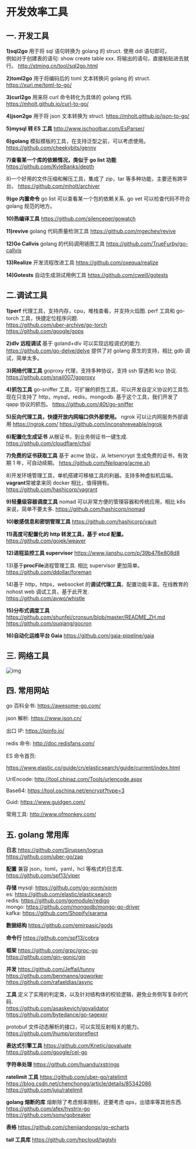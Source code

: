 # 开发效率工具


## 一. 开发工具

**1)sql2go**
用于将 sql 语句转换为 golang 的 struct. 使用 ddl 语句即可。<br>
例如对于创建表的语句: show create table xxx. 将输出的语句，直接粘贴进去就行。
http://stming.cn/tool/sql2go.html

**2)toml2go**
用于将编码后的 toml 文本转换问 golang 的 struct.
https://xuri.me/toml-to-go/

**3)curl2go**
用来将 curl 命令转化为具体的 golang 代码.
https://mholt.github.io/curl-to-go/

**4)json2go**
用于将 json 文本转换为 struct.
https://mholt.github.io/json-to-go/

**5)mysql 转 ES 工具**
http://www.ischoolbar.com/EsParser/

**6)golang**
模拟模板的工具，在支持泛型之前，可以考虑使用。
https://github.com/cheekybits/genny

**7)查看某一个库的依赖情况，类似于 go list 功能**
https://github.com/KyleBanks/depth

8)一个好用的文件压缩和解压工具，集成了 zip，tar 等多种功能，主要还有跨平台。
https://github.com/mholt/archiver

**9)go 内置命令**
go list 可以查看某一个包的依赖关系.
go vet 可以检查代码不符合 golang 规范的地方。

**10)热编译工具**
https://github.com/silenceper/gowatch

**11)revive**
golang 代码质量检测工具
https://github.com/mgechev/revive

**12)Go Callvis**
golang 的代码调用链图工具
https://github.com/TrueFurby/go-callvis

**13)Realize**
开发流程改进工具
https://github.com/oxequa/realize

**14)Gotests**
自动生成测试用例工具
https://github.com/cweill/gotests


## 二.调试工具

**1)perf**
代理工具，支持内存，cpu，堆栈查看，并支持火焰图. perf 工具和 go-torch 工具，快捷定位程序问题.<br>
https://github.com/uber-archive/go-torch<br>
https://github.com/google/gops

**2)dlv 远程调试**
基于 goland+dlv 可以实现远程调式的能力.<br>
https://github.com/go-delve/delve
提供了对 golang 原生的支持，相比 gdb 调试，简单太多。

**3)网络代理工具**
goproxy 代理，支持多种协议，支持 ssh 穿透和 kcp 协议.
https://github.com/snail007/goproxy

**4)抓包工具**
go-sniffer 工具，可扩展的抓包工具，可以开发自定义协议的工具包. <br>
现在只支持了 http，mysql，redis，mongodb.
基于这个工具，我们开发了 qapp 协议的抓包。
https://github.com/40t/go-sniffer

**5)反向代理工具，快捷开放内网端口供外部使用。**
ngrok 可以让内网服务外部调用
https://ngrok.com/
https://github.com/inconshreveable/ngrok

**6)配置化生成证书**
从根证书，到业务侧证书一键生成.
https://github.com/cloudflare/cfssl

**7)免费的证书获取工具**
基于 acme 协议，从 letsencrypt 生成免费的证书，有效期 1 年，可自动续期。
https://github.com/Neilpang/acme.sh

8)开发环境管理工具，单机搭建可移植工具的利器。支持多种虚拟机后端。
**vagrant**常被拿来同 docker 相比，值得拥有。
https://github.com/hashicorp/vagrant

**9)轻量级容器调度工具**
nomad 可以非常方便的管理容器和传统应用，相比 k8s 来说，简单不要太多.
https://github.com/hashicorp/nomad

**10)敏感信息和密钥管理工具**
https://github.com/hashicorp/vault

**11)高度可配置化的 http 转发工具，基于 etcd 配置。**
https://github.com/gojek/weaver

**12)进程监控工具 supervisor**
https://www.jianshu.com/p/39b476e808d8

13)基于**procFile**进程管理工具. 相比 supervisor 更加简单。
https://github.com/ddollar/foreman

14)基于 http，https，websocket 的**调试代理工具**，配置功能丰富。在线教育的 nohost web 调试工具，基于此开发.<br>
https://github.com/avwo/whistle

**15)分布式调度工具**
https://github.com/shunfei/cronsun/blob/master/README_ZH.md <br>
https://github.com/ouqiang/gocron

**16)自动化运维平台 Gaia**
https://github.com/gaia-pipeline/gaia


## 三. 网络工具

![img](https://mmbiz.qpic.cn/mmbiz_png/j3gficicyOvatzJibnFP6EXDYRTOzL8ZgT4oXh17qR8vTl5uHKrXtFcp45GS6VyRXMJw4vnSQ3mDibKxL7ficGrPshw/640?wx_fmt=png&tp=webp&wxfrom=5&wx_lazy=1&wx_co=1)


## 四. 常用网站

go 百科全书: https://awesome-go.com/

json 解析: https://www.json.cn/

出口 IP: https://ipinfo.io/

redis 命令: http://doc.redisfans.com/

ES 命令首页: 

https://www.elastic.co/guide/cn/elasticsearch/guide/current/index.html

UrlEncode: http://tool.chinaz.com/Tools/urlencode.aspx

Base64: https://tool.oschina.net/encrypt?type=3

Guid: https://www.guidgen.com/

常用工具: http://www.ofmonkey.com/


## 五. golang 常用库

**日志**
https://github.com/Sirupsen/logrus <br>
https://github.com/uber-go/zap

**配置**
兼容 json，toml，yaml，hcl 等格式的日志库.<br>
https://github.com/spf13/viper

**存储**
mysql: https://github.com/go-xorm/xorm <br>
es: https://github.com/elastic/elasticsearch <br>
redis: https://github.com/gomodule/redigo <br>
mongo: https://github.com/mongodb/mongo-go-driver <br>
kafka: https://github.com/Shopify/sarama

**数据结构**
https://github.com/emirpasic/gods

**命令行**
https://github.com/spf13/cobra

**框架**
https://github.com/grpc/grpc-go <br>
https://github.com/gin-gonic/gin

**并发**
https://github.com/Jeffail/tunny <br>
https://github.com/benmanns/goworker <br>
https://github.com/rafaeldias/async

**工具**
定义了实用的判定类，以及针对结构体的校验逻辑，避免业务侧写复杂的代码.<br>
https://github.com/asaskevich/govalidator <br>
https://github.com/bytedance/go-tagexpr

protobuf 文件动态解析的接口，可以实现反射相关的能力。
https://github.com/jhump/protoreflect

**表达式引擎工具**
https://github.com/Knetic/govaluate <br>
https://github.com/google/cel-go

**字符串处理**
https://github.com/huandu/xstrings

**ratelimit 工具**
https://github.com/uber-go/ratelimit <br>
https://blog.csdn.net/chenchongg/article/details/85342086 <br>
https://github.com/juju/ratelimit

**golang 熔断的库**
熔断除了考虑频率限制，还要考虑 qps，出错率等其他东西.<br>
https://github.com/afex/hystrix-go <br>
https://github.com/sony/gobreaker

**表格**
https://github.com/chenjiandongx/go-echarts

**tail 工具库**
https://github.com/hpcloud/taglshi

